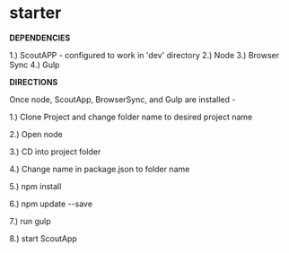 starter
=======

**DEPENDENCIES**

1.) ScoutAPP - configured to work in 'dev' directory
2.) Node
3.) Browser Sync
4.) Gulp

**DIRECTIONS**

Once node, ScoutApp, BrowserSync, and Gulp are installed -

1.) Clone Project and change folder name to desired project name

2.) Open node

3.) CD into project folder

4.) Change name in package.json to folder name

5.) npm install

6.) npm update --save

7.) run gulp

8.) start ScoutApp
